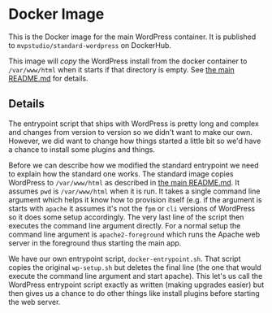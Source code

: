 # Docker Image

This is the Docker image for the main WordPress container. It is published to `mvpstudio/standard-wordpress` on
DockerHub.

This image will _copy_ the WordPress install from the docker container to `/var/www/html` when it starts if that
directory is empty. See [the main README.md](../../README.md) for details.

## Details

The entrypoint script that ships with WordPress is pretty long and complex and changes from version to version so we
didn't want to make our own. However, we did want to change how things started a little bit so we'd have a chance to
install some plugins and things.

Before we can describe how we modified the standard entrypoint we need to explain how the standard one works. The
standard image copies WordPress to `/var/www/html` as described in [the main README.md](../../README.md). It assumes
`pwd` is `/var/www/html` when it is run. It takes a single command line argument which helps it know how to provision
itself (e.g. if the argument is starts with `apache` it assumes it's not the `fpm` or `cli` versions of WordPress so it
does some setup accordingly. The very last line of the script then executes the command line argument directly. For a
normal setup the command line argument is `apache2-foreground` which runs the Apache web server in the foreground thus
starting the main app.

We have our own entrypoint script, `docker-entrypoint.sh`. That script copies the original `wp-setup.sh` but deletes the
final line (the one that would execute the command line argument and start apache). This let's us call the WordPress
entrypoint script exactly as written (making upgrades easier) but then gives us a chance to do other things like install
plugins before starting the web server.
